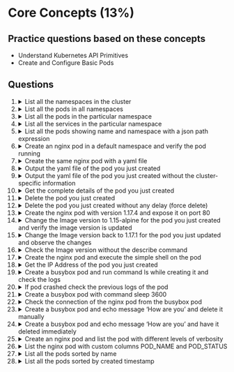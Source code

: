 # Core Concepts (13%)

## Practice questions based on these concepts

* Understand Kubernetes API Primitives
* Create and Configure Basic Pods

## Questions

1. <details><summary>List all the namespaces in the cluster</summary>
   <p>
   
   ```
   kubectl get namespaces
   
   kubectl get ns
   ```
   </p>
   </details>

2. <details><summary>List all the pods in all namespaces</summary>
   <p>
   
   ```
   kubectl get po --all-namespaces
   ```
   </p>
   </details>
   
3. <details><summary>List all the pods in the particular namespace</summary>
   <p>
   
   ```
   kubectl get po -n <namespace name>
   ```
   </p>
   </details>
   
4. <details><summary>List all the services in the particular namespace</summary>
   <p>
   
   ```
   kubectl get svc -n <namespace name>
   ```
   </p>
   </details>
   
5. <details><summary>List all the pods showing name and namespace with a json path expression</summary>
   <p>
   
   ```
   kubectl get pods -o=jsonpath="{.items[*]['metadata.name', 'metadata.namespace']}"
   ```
   </p>
   </details>
   
6. <details><summary>Create an nginx pod in a default namespace and verify the pod running</summary>
   <p>
   
   ```
   // creating a pod
   kubectl run nginx --image=nginx --restart=Never
   
   // List the pod
   kubectl get po
   ```
   </p>
   </details>
   
   
7. <details><summary>Create the same nginx pod with a yaml file</summary>
   <p>
   
   ```
   // get the yaml file with --dry-run flag
   kubectl run nginx --image=nginx --restart=Never --dry-run -o yaml > nginx-pod.yaml
   
   // cat nginx-pod.yaml
   apiVersion: v1
   kind: Pod
   metadata:
     creationTimestamp: null
     labels:
       run: nginx
     name: nginx
   spec:
     containers:
     - image: nginx
       name: nginx
       resources: {}
     dnsPolicy: ClusterFirst
     restartPolicy: Never
   status: {}
   
   // create a pod 
   kubectl create -f nginx-pod.yaml
   ```
   </p>
   </details>
   
   
8. <details><summary>Output the yaml file of the pod you just created</summary>
   <p>
   
   ```
   kubectl get po nginx -o yaml
   ```
   </p>
   </details>
   
   
9. <details><summary>Output the yaml file of the pod you just created without the cluster-specific information</summary>
   <p>
   
   ```
   kubectl get po nginx -o yaml --export
   ```
   </p>
   </details>
   
   
10. <details><summary>Get the complete details of the pod you just created</summary>
    <p>
    
    ```
    kubectl describe pod nginx
    ```
    </p>
    </details>
    
    
11. <details><summary>Delete the pod you just created</summary>
    <p>
   
    ```
    kubectl delete po nginx
    
    kubectl delete -f nginx-pod.yaml
    ```
    </p>
    </details>
   
   
12. <details><summary>Delete the pod you just created without any delay (force delete)</summary>
    <p>
    
    ```
    kubectl delete po nginx --grace-period=0 --force
    ```
    </p>
    </details>
    
    
13. <details><summary>Create the nginx pod with version 1.17.4 and expose it on port 80</summary>
    <p>
    
    ```
    kubectl run nginx --image=nginx:1.17.4 --restart=Never --port=80
    ```
    </p>
    </details>
    
    
14. <details><summary>Change the Image version to 1.15-alpine for the pod you just created and verify the image version is updated</summary>
    <p>
    
    ```
    kubectl set image pod/nginx nginx=nginx:1.15-alpine
    
    kubectl describe po nginx
    
    // another way it will open vi editor and change the version
    kubeclt edit po nginx
    
    kubectl describe po nginx
    ```
    </p>
    </details>
    
    
15. <details><summary>Change the Image version back to 1.17.1 for the pod you just updated and observe the changes</summary>
    <p>
    
    ```
    kubectl set image pod/nginx nginx=nginx:1.17.1
    
    kubectl describe po nginx
    
    kubectl get po nginx -w # watch it
    ```
    </p>
    </details>
    
    
16. <details><summary>Check the Image version without the describe command</summary>
    <p>
    
    ```
    kubectl get po nginx -o jsonpath='{.spec.containers[].image}{"\n"}'
    ```
    </p>
    </details>
    
    
17. <details><summary>Create the nginx pod and execute the simple shell on the pod</summary>
    <p>
    
    ```
    // creating a pod
    kubectl run nginx --image=nginx --restart=Never
    
    // exec into the pod
    kubectl exec -it nginx /bin/sh
    ```
    </p>
    </details>
    
    
18. <details><summary>Get the IP Address of the pod you just created</summary>
    <p>
    
    ```
    kubectl get po nginx -o wide
    ```
    </p>
    </details>
    
19. <details><summary>Create a busybox pod and run command ls while creating it and check the logs</summary>
    <p>
    
    ```
    kubectl run busybox --image=busybox --restart=Never -- ls
    
    kubectl logs busybox
    ```
    </p>
    </details>
    
    
20. <details><summary>If pod crashed check the previous logs of the pod</summary>
    <p>
    
    ```
    kubectl logs busybox -p
    ```
    </p>
    </details>
    
    
21. <details><summary>Create a busybox pod with command sleep 3600</summary>
    <p>
    
    ```
    kubectl run busybox --image=busybox --restart=Never -- /bin/sh -c "sleep 3600"
    ```
    </p>
    </details>
    
    
22. <details><summary>Check the connection of the nginx pod from the busybox pod</summary>
    <p>
    
    ```
    kubectl get po nginx -o wide
    
    // check the connection
    kubectl exec -it busybox -- wget -o- <IP Address>
    ```
    </p>
    </details>
    
    
23. <details><summary>Create a busybox pod and echo message ‘How are you’ and delete it manually</summary>
    <p>
    
    ```
    kubectl run busybox --image=nginx --restart=Never -it -- echo "How are you"
    
    kubectl delete po busybox
    ```
    </p>
    </details>
    
    
24. <details><summary>Create a busybox pod and echo message ‘How are you’ and have it deleted immediately</summary>
    <p>
    
    ```
    // notice the --rm flag
    kubectl run busybox --image=nginx --restart=Never -it --rm -- echo "How are you"
    ```
    </p>
    </details>
    
    
25. <details><summary>Create an nginx pod and list the pod with different levels of verbosity</summary>
    <p>
    
    ```
    // create a pod
    kubectl run nginx --image=nginx --restart=Never --port=80
    
    // List the pod with different verbosity
    kubectl get po nginx --v=7
    kubectl get po nginx --v=8
    kubectl get po nginx --v=9
    ```
    </p>
    </details>
    
    
26. <details><summary>List the nginx pod with custom columns POD_NAME and POD_STATUS</summary>
    <p>
    
    ```
    kubectl get po -o=custom-columns="POD_NAME:.metadata.name, POD_STATUS:.status.containerStatuses[].state"
    ```
    </p>
    </details>
    
    
27. <details><summary>List all the pods sorted by name</summary>
    <p>
    
    ```
    kubectl get pods --sort-by=.metadata.name
    ```
    </p>
    </details>
    
    
28. <details><summary>List all the pods sorted by created timestamp</summary>
    <p>
    
    ```
    kubectl get pods--sort-by=.metadata.creationTimestamp
    ```
    </p>
    </details>
